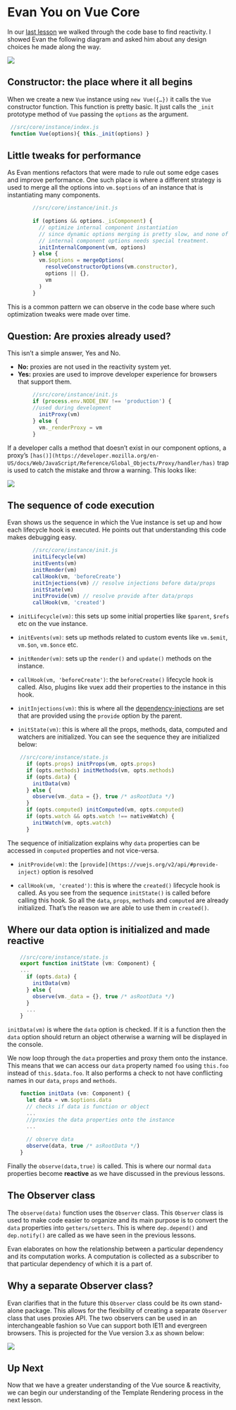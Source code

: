 # Evan You on Vue Core

In our [last lesson](https://www.vuemastery.com/courses/advanced-components/reactivity-in-vue) we walked through the code base to find reactivity.  I showed Evan the following diagram and asked him about any design choices he made along the way.  

![](https://firebasestorage.googleapis.com/v0/b/vue-mastery.appspot.com/o/flamelink%2Fmedia%2F1578371269150_0.png?alt=media&token=c743b7cc-b77c-4cae-9fd9-b229306f7399)

## Constructor: the place where it all begins

When we create a new `Vue` instance using `new Vue({…})` it calls the `Vue` constructor function. This function is pretty basic. It just calls the `_init` prototype method of `Vue` passing the `options` as the argument.

```javascript
 //src/core/instance/index.js
 function Vue(options){ this._init(options) }
```

## Little tweaks for performance

As Evan mentions refactors that were made to rule out some edge cases and improve performance. One such place is where a different strategy is used to merge all the options into `vm.$options` of an instance that is instantiating many components.

```javascript
        //src/core/instance/init.js
        
        if (options && options._isComponent) {
          // optimize internal component instantiation
          // since dynamic options merging is pretty slow, and none of the
          // internal component options needs special treatment.
          initInternalComponent(vm, options)
        } else {
          vm.$options = mergeOptions(
            resolveConstructorOptions(vm.constructor),
            options || {},
            vm
          )
        }
```  

This is a common pattern we can observe in the code base where such optimization tweaks were made over time.

## Question: Are proxies already used?

This isn’t a simple answer, Yes and No.

- **No:**  proxies are not used in the reactivity system yet.
- **Yes:**  proxies are used to improve developer experience for browsers that support them. 

```javascript
        //src/core/instance/init.js
        if (process.env.NODE_ENV !== 'production') {
        //used during development
          initProxy(vm)
        } else {
          vm._renderProxy = vm
        }
``` 

If a developer calls a method that doesn’t exist in our component options, a proxy’s [](https://developer.mozilla.org/en-US/docs/Web/JavaScript/Reference/Global_Objects/Proxy/handler/has)`[has()](https://developer.mozilla.org/en-US/docs/Web/JavaScript/Reference/Global_Objects/Proxy/handler/has)` trap is used to catch the mistake and throw a warning.  This looks like:

![](https://firebasestorage.googleapis.com/v0/b/vue-mastery.appspot.com/o/flamelink%2Fmedia%2F1578371269151_1.png?alt=media&token=70ade3a1-b0ce-4a2c-88a3-a66a56bece4d)

## The sequence of code execution

Evan shows us the sequence in which the Vue instance is set up and how each lifecycle hook is executed. He points out that understanding this code makes debugging easy.

```javascript
        //src/core/instance/init.js
        initLifecycle(vm)
        initEvents(vm)
        initRender(vm)
        callHook(vm, 'beforeCreate')
        initInjections(vm) // resolve injections before data/props
        initState(vm)
        initProvide(vm) // resolve provide after data/props
        callHook(vm, 'created')
```    


- `initLifecycle(vm)`: this sets up some initial properties like `$parent`, `$refs` etc on the vue instance.

- `initEvents(vm)`: sets up methods related to custom events like `vm.$emit`, `vm.$on`, `vm.$once` etc.

- `initRender(vm)`:  sets up the `render()` and `update()` methods on the instance.

- `callHook(vm, 'beforeCreate')`: the `beforeCreate()` lifecycle hook is called. Also, plugins like vuex add their properties to the instance in this hook.

- `initInjections(vm)`: this is where all the [dependency-injections](https://vuejs.org/v2/guide/components-edge-cases.html#Dependency-Injection) are set that are provided using the `provide` option by the parent.

- `initState(vm)`: this is where all the props, methods, data, computed and watchers are initialized. You can see the sequence they are initialized below:

```javascript
    //src/core/instance/state.js
      if (opts.props) initProps(vm, opts.props)
      if (opts.methods) initMethods(vm, opts.methods)
      if (opts.data) {
        initData(vm)
      } else {
        observe(vm._data = {}, true /* asRootData */)
      }
      if (opts.computed) initComputed(vm, opts.computed)
      if (opts.watch && opts.watch !== nativeWatch) {
        initWatch(vm, opts.watch)
      }
```    

The sequence of initialization explains why `data` properties can be accessed in `computed` properties and not vice-versa. 

- `initProvide(vm)`: the `[provide](https://vuejs.org/v2/api/#provide-inject)` option is resolved

- `callHook(vm, 'created')`: this is where the `created()` lifecycle hook is called. As you see from the sequence `initState()`  is called before calling this hook. So all the `data`, `props`, `methods` and `computed` are already initialized. That’s the reason we are able to use them in `created()`.

## Where our data option is initialized and made reactive

```javascript
    //src/core/instance/state.js
    export function initState (vm: Component) {
    ...
      if (opts.data) {
        initData(vm)
      } else {
        observe(vm._data = {}, true /* asRootData */)
      }
      ...
    }
```

`initData(vm)` is where the `data` option is checked.  If it is a function then the `data` option should return an object otherwise a warning will be displayed in the console.

We now loop through the `data` properties and proxy them onto the instance. This means that we can access our `data` property named `foo` using `this.foo` instead of `this.$data.foo`. It also performs a check to not have conflicting names in our `data`, `props` and `methods`.

```javascript
    function initData (vm: Component) {
      let data = vm.$options.data
      // checks if data is function or object
      ...
      //proxies the data properties onto the instance
      ...
      
      // observe data
      observe(data, true /* asRootData */)
    }
```    

Finally the `observe(data,true)` is called. This is where our normal `data` properties become **reactive** as we have discussed in the previous lessons.

## The Observer class

The `observe(data)` function uses the `Observer` class.  This `Observer` class is used to make code easier to organize and its main purpose is to convert the `data` properties into `getters/setters`. This is where `dep.depend()` and `dep.notify()` are called as we have seen in the previous lessons.

Evan elaborates on how the relationship between a particular dependency and its computation works. A computation is collected as a subscriber to that particular dependency of which it is a part of.

## Why a separate Observer class?

Evan clarifies that in the future this `Observer` class could be its own stand-alone package. This allows for the flexibility of creating a separate `Observer` class that uses proxies API. The two observers can be used in an interchangeable fashion so Vue can support both IE11 and evergreen browsers. This is projected for the Vue version 3.x as shown below:

![](https://firebasestorage.googleapis.com/v0/b/vue-mastery.appspot.com/o/flamelink%2Fmedia%2F1578371278663_2.png?alt=media&token=b26be52d-fff8-469b-a5fc-4449f15f1a0a)

## Up Next

Now that we have a greater understanding of the Vue source & reactivity, we can begin our understanding of the Template Rendering process in the next lesson.
